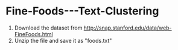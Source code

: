 # Fine-Foods---Text-Clustering

1. Download the dataset from http://snap.stanford.edu/data/web-FineFoods.html
2. Unzip the file and save it as "foods.txt"
